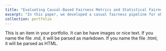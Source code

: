 ```yaml
---
title: "Evaluating Causal-Based Fairness Metrics and Statistical Fairness Metrics"
excerpt: "In this paper, we developed a casual fairness pipeline for observational data. This pipeline can be applied to analyze classification outcomes and give insight into the effect of statistical fairness mitigation algorithms. <br/><img src='/images/causal-inference-cartoon.png'>"
collection: portfolio
---
```


This is an item in your portfolio. It can be have images or nice text. If you name the file .md, it will be parsed as markdown. If you name the file .html, it will be parsed as HTML. 
